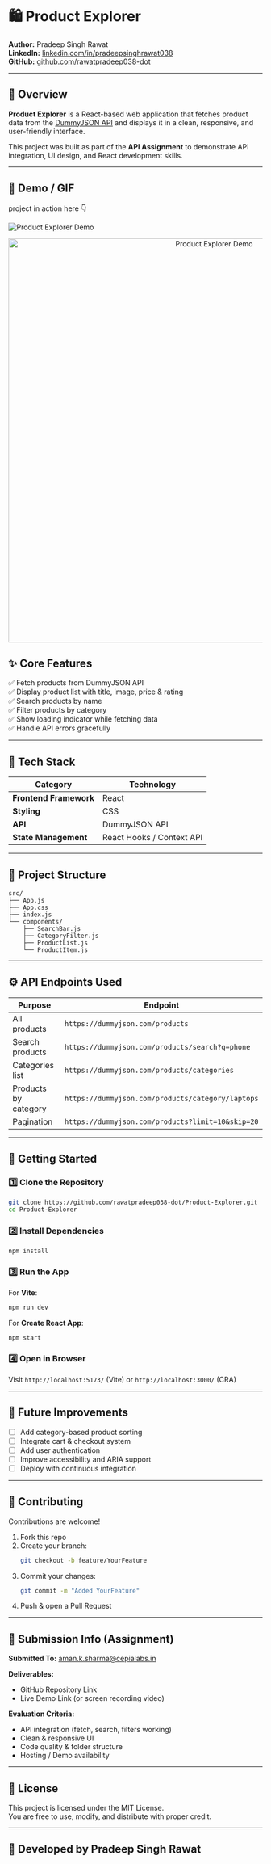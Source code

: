 # 🛍️ Product Explorer


**Author:** Pradeep Singh Rawat  
**LinkedIn:** [linkedin.com/in/pradeepsinghrawat038](https://linkedin.com/in/pradeepsinghrawat038)  
**GitHub:** [github.com/rawatpradeep038-dot](https://github.com/rawatpradeep038-dot)

---

## 📘 Overview

**Product Explorer** is a React-based web application that fetches product data from the [DummyJSON API](https://dummyjson.com/) and displays it in a clean, responsive, and user-friendly interface.

This project was built as part of the **API Assignment** to demonstrate API integration, UI design, and React development skills.

---

## 🎥 Demo / GIF

 project in action here 👇

![Product Explorer Demo](./product-explorer2/demo.gif)
<div align="center">
  <img src="https://raw.githubusercontent.com/rawatpradeep038-dot/Product-Explorer/main/product-explorer2/ezgif.com-video-to-gif-converter%20(2).gif" alt="Product Explorer Demo" width="800"/>
</div>

## ✨ Core Features

✅ Fetch products from DummyJSON API  
✅ Display product list with title, image, price & rating  
✅ Search products by name  
✅ Filter products by category  
✅ Show loading indicator while fetching data  
✅ Handle API errors gracefully  


---

## 🧠 Tech Stack

| Category | Technology |
|----------|-----------|
| **Frontend Framework** | React  |
| **Styling** | CSS  |
| **API** | DummyJSON API |
| **State Management** | React Hooks / Context API |


---

## 🧩 Project Structure

```
src/
├── App.js
├── App.css
├── index.js
└── components/
    ├── SearchBar.js
    ├── CategoryFilter.js
    ├── ProductList.js
    └── ProductItem.js
```

---

## ⚙️ API Endpoints Used

| Purpose | Endpoint |
|---------|----------|
| All products | `https://dummyjson.com/products` |
| Search products | `https://dummyjson.com/products/search?q=phone` |
| Categories list | `https://dummyjson.com/products/categories` |
| Products by category | `https://dummyjson.com/products/category/laptops` |
| Pagination | `https://dummyjson.com/products?limit=10&skip=20` |

---

## 🚀 Getting Started

### 1️⃣ Clone the Repository

```bash
git clone https://github.com/rawatpradeep038-dot/Product-Explorer.git
cd Product-Explorer
```

### 2️⃣ Install Dependencies

```bash
npm install
```

### 3️⃣ Run the App

For **Vite**:
```bash
npm run dev
```

For **Create React App**:
```bash
npm start
```

### 4️⃣ Open in Browser

Visit `http://localhost:5173/` (Vite) or `http://localhost:3000/` (CRA)

---

## 🧭 Future Improvements

- [ ] Add category-based product sorting
- [ ] Integrate cart & checkout system
- [ ] Add user authentication
- [ ] Improve accessibility and ARIA support
- [ ] Deploy with continuous integration

---

## 🤝 Contributing

Contributions are welcome!

1. Fork this repo
2. Create your branch:
   ```bash
   git checkout -b feature/YourFeature
   ```
3. Commit your changes:
   ```bash
   git commit -m "Added YourFeature"
   ```
4. Push & open a Pull Request

---

## 📩 Submission Info (Assignment)

**Submitted To:** aman.k.sharma@cepialabs.in

**Deliverables:**
- GitHub Repository Link
- Live Demo Link (or screen recording video)

**Evaluation Criteria:**
- API integration (fetch, search, filters working)
- Clean & responsive UI
- Code quality & folder structure
- Hosting / Demo availability

---

## 📄 License

This project is licensed under the MIT License.  
You are free to use, modify, and distribute with proper credit.

---

## 💫 Developed by Pradeep Singh Rawat
